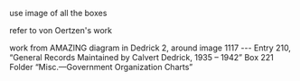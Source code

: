 


use image of all the boxes

refer to von Oertzen's work

work from AMAZING diagram in Dedrick 2, around image 1117 --- Entry 210, “General Records Maintained by Calvert Dedrick, 1935 – 1942” Box 221
Folder “Misc.—Government Organization Charts”
